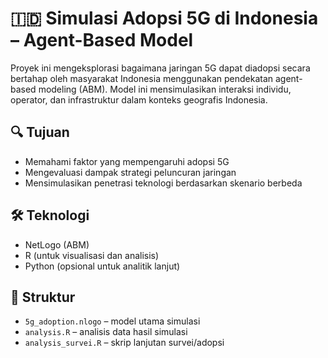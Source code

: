 # 🇮🇩 Simulasi Adopsi 5G di Indonesia – Agent-Based Model

Proyek ini mengeksplorasi bagaimana jaringan 5G dapat diadopsi secara bertahap oleh masyarakat Indonesia menggunakan pendekatan agent-based modeling (ABM). Model ini mensimulasikan interaksi individu, operator, dan infrastruktur dalam konteks geografis Indonesia.

## 🔍 Tujuan
- Memahami faktor yang mempengaruhi adopsi 5G
- Mengevaluasi dampak strategi peluncuran jaringan
- Mensimulasikan penetrasi teknologi berdasarkan skenario berbeda

## 🛠 Teknologi
- NetLogo (ABM)
- R (untuk visualisasi dan analisis)
- Python (opsional untuk analitik lanjut)

## 📂 Struktur
- `5g_adoption.nlogo` – model utama simulasi
- `analysis.R` – analisis data hasil simulasi
- `analysis_survei.R` – skrip lanjutan survei/adopsi
